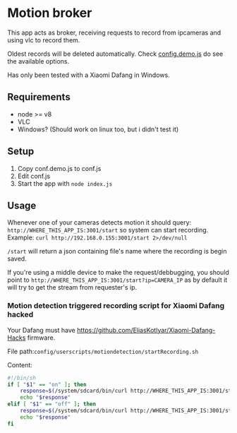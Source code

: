 # Motion broker

This app acts as broker, receiving requests to record from ipcameras and using vlc to record them.

Oldest records will be deleted automatically. Check [config.demo.js](https://github.com/tetreum/motion-broker/blob/master/conf.demo.js) do see the available options.

Has only been tested with a Xiaomi Dafang in Windows.


## Requirements
- node >= v8
- VLC
- Windows? (Should work on linux too, but i didn't test it)

## Setup

1. Copy conf.demo.js to conf.js
2. Edit conf.js
3. Start the app with `node index.js`

## Usage

Whenever one of your cameras detects motion it should query: `http://WHERE_THIS_APP_IS:3001/start` so system can start recording. Example:
`curl http://192.168.0.155:3001/start 2>/dev/null`

`/start` will return a json containing file's name where the recording is begin saved.

If you're using a middle device to make the request/debbugging, you should point to `http://WHERE_THIS_APP_IS:3001/start?ip=CAMERA_IP` as by default it will try to get the stream from requester's ip.

### Motion detection triggered recording script for Xiaomi Dafang hacked
Your Dafang must have https://github.com/EliasKotlyar/Xiaomi-Dafang-Hacks firmware.

File path:`config/userscripts/motiondetection/startRecording.sh`

Content:
```sh
#!/bin/sh
if [ "$1" == "on" ]; then
    response=$(/system/sdcard/bin/curl http://WHERE_THIS_APP_IS:3001/start 2>/dev/null)
	echo "$response"
elif [ "$1" == "off" ]; then
	response=$(/system/sdcard/bin/curl http://WHERE_THIS_APP_IS:3001/stop 2>/dev/null)
	echo "$response"
fi
```
